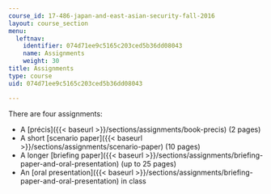 ```yaml
---
course_id: 17-486-japan-and-east-asian-security-fall-2016
layout: course_section
menu:
  leftnav:
    identifier: 074d71ee9c5165c203ced5b36dd08043
    name: Assignments
    weight: 30
title: Assignments
type: course
uid: 074d71ee9c5165c203ced5b36dd08043

---
```


There are four assignments:

*   A [précis]({{< baseurl >}}/sections/assignments/book-precis) (2 pages)
*   A short [scenario paper]({{< baseurl >}}/sections/assignments/scenario-paper) (10 pages)
*   A longer [briefing paper]({{< baseurl >}}/sections/assignments/briefing-paper-and-oral-presentation) (up to 25 pages)
*   An [oral presentation]({{< baseurl >}}/sections/assignments/briefing-paper-and-oral-presentation) in class